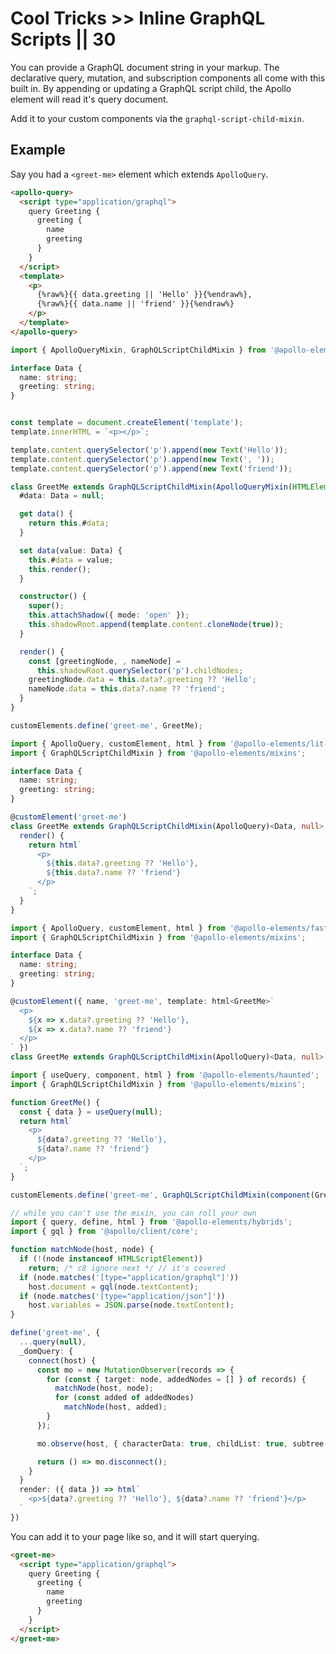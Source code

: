 # Cool Tricks >> Inline GraphQL Scripts || 30

<meta name="description" data-helmett
      content="Use Apollo Elements to write declarative GraphQL components in HTML" />

You can provide a GraphQL document string in your markup. The declarative query, mutation, and subscription components all come with this built in.
By appending or updating a GraphQL script child, the Apollo element will read it's query document.

Add it to your custom components via the `graphql-script-child-mixin`.

## Example
Say you had a `<greet-me>` element which extends `ApolloQuery`.

<code-tabs collection="libraries" default-tab="lit">

  ```html tab html
  <apollo-query>
    <script type="application/graphql">
      query Greeting {
        greeting {
          name
          greeting
        }
      }
    </script>
    <template>
      <p>
        {%raw%}{{ data.greeting || 'Hello' }}{%endraw%},
        {%raw%}{{ data.name || 'friend' }}{%endraw%}
      </p>
    </template>
  </apollo-query>
  ```

  ```ts tab mixins
  import { ApolloQueryMixin, GraphQLScriptChildMixin } from '@apollo-elements/mixins';

  interface Data {
    name: string;
    greeting: string;
  }


  const template = document.createElement('template');
  template.innerHTML = `<p></p>`;

  template.content.querySelector('p').append(new Text('Hello'));
  template.content.querySelector('p').append(new Text(', '));
  template.content.querySelector('p').append(new Text('friend'));

  class GreetMe extends GraphQLScriptChildMixin(ApolloQueryMixin(HTMLElement))<Data, null> {
    #data: Data = null;

    get data() {
      return this.#data;
    }

    set data(value: Data) {
      this.#data = value;
      this.render();
    }

    constructor() {
      super();
      this.attachShadow({ mode: 'open' });
      this.shadowRoot.append(template.content.cloneNode(true));
    }

    render() {
      const [greetingNode, , nameNode] =
        this.shadowRoot.querySelector('p').childNodes;
      greetingNode.data = this.data?.greeting ?? 'Hello';
      nameNode.data = this.data?.name ?? 'friend';
    }
  }

  customElements.define('greet-me', GreetMe);
  ```

  ```ts tab lit
  import { ApolloQuery, customElement, html } from '@apollo-elements/lit-apollo';
  import { GraphQLScriptChildMixin } from '@apollo-elements/mixins';

  interface Data {
    name: string;
    greeting: string;
  }

  @customElement('greet-me')
  class GreetMe extends GraphQLScriptChildMixin(ApolloQuery)<Data, null> {
    render() {
      return html`
        <p>
          ${this.data?.greeting ?? 'Hello'},
          ${this.data?.name ?? 'friend'}
        </p>
      `;
    }
  }
  ```

  ```ts tab fast
  import { ApolloQuery, customElement, html } from '@apollo-elements/fast';
  import { GraphQLScriptChildMixin } from '@apollo-elements/mixins';

  interface Data {
    name: string;
    greeting: string;
  }

  @customElement({ name, 'greet-me', template: html<GreetMe>`
    <p>
      ${x => x.data?.greeting ?? 'Hello'},
      ${x => x.data?.name ?? 'friend'}
    </p>
  ` })
  class GreetMe extends GraphQLScriptChildMixin(ApolloQuery)<Data, null> { }
  ```

  ```ts tab haunted
  import { useQuery, component, html } from '@apollo-elements/haunted';
  import { GraphQLScriptChildMixin } from '@apollo-elements/mixins';

  function GreetMe() {
    const { data } = useQuery(null);
    return html`
      <p>
        ${data?.greeting ?? 'Hello'},
        ${data?.name ?? 'friend'}
      </p>
    `;
  }

  customElements.define('greet-me', GraphQLScriptChildMixin(component(GreetMe)));
  ```

  ```ts tab hybrids
  // while you can't use the mixin, you can roll your own
  import { query, define, html } from '@apollo-elements/hybrids';
  import { gql } from '@apollo/client/core';

  function matchNode(host, node) {
    if (!(node instanceof HTMLScriptElement))
      return; /* c8 ignore next */ // it's covered
    if (node.matches('[type="application/graphql"]'))
      host.document = gql(node.textContent);
    if (node.matches('[type="application/json"]'))
      host.variables = JSON.parse(node.textContent);
  }

  define('greet-me', {
    ...query(null),
    _domQuery: {
      connect(host) {
        const mo = new MutationObserver(records => {
          for (const { target: node, addedNodes = [] } of records) {
            matchNode(host, node);
            for (const added of addedNodes)
              matchNode(host, added);
          }
        });

        mo.observe(host, { characterData: true, childList: true, subtree: true });

        return () => mo.disconnect();
      }
    }
    render: ({ data }) => html`
      <p>${data?.greeting ?? 'Hello'}, ${data?.name ?? 'friend'}</p>
    `
  })
  ```

</code-tabs>

You can add it to your page like so, and it will start querying.

```html copy
<greet-me>
  <script type="application/graphql">
    query Greeting {
      greeting {
        name
        greeting
      }
    }
  </script>
</greet-me>
```
